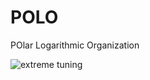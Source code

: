 # POLO
POlar Logarithmic Organization


![extreme tuning](http://www.fuorigirimotore.com/annunci/categoria/veicoli/auto/img/6013-volkwagen-polo-tuning-omologata-0.jpg)
